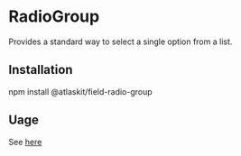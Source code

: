 # RadioGroup

Provides a standard way to select a single option from a list.

## Installation

npm install @atlaskit/field-radio-group

## Uage

See [here](https://ak-mk-2-prod.netlify.com/mk-2/packages/elements/field-radio-group)
